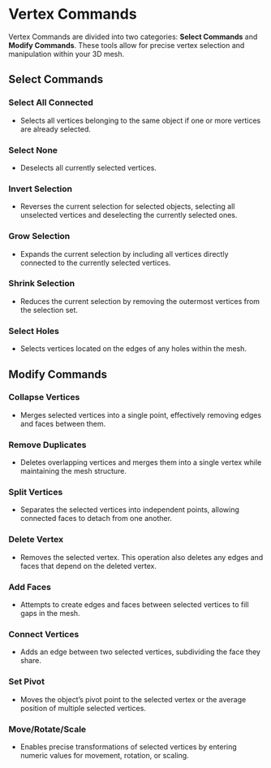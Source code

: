 # Vertex Commands  

Vertex Commands are divided into two categories: **Select Commands** and **Modify Commands**. These tools allow for precise vertex selection and manipulation within your 3D mesh.  

## Select Commands  

### Select All Connected  
- Selects all vertices belonging to the same object if one or more vertices are already selected.  

### Select None  
- Deselects all currently selected vertices.  

### Invert Selection  
- Reverses the current selection for selected objects, selecting all unselected vertices and deselecting the currently selected ones.  

### Grow Selection  
- Expands the current selection by including all vertices directly connected to the currently selected vertices.  

### Shrink Selection  
- Reduces the current selection by removing the outermost vertices from the selection set.  

### Select Holes  
- Selects vertices located on the edges of any holes within the mesh.  

## Modify Commands  

### Collapse Vertices  
- Merges selected vertices into a single point, effectively removing edges and faces between them.  

### Remove Duplicates  
- Deletes overlapping vertices and merges them into a single vertex while maintaining the mesh structure.  

### Split Vertices  
- Separates the selected vertices into independent points, allowing connected faces to detach from one another.  

### Delete Vertex  
- Removes the selected vertex. This operation also deletes any edges and faces that depend on the deleted vertex.  

### Add Faces  
- Attempts to create edges and faces between selected vertices to fill gaps in the mesh.  

### Connect Vertices  
- Adds an edge between two selected vertices, subdividing the face they share.  

### Set Pivot  
- Moves the object’s pivot point to the selected vertex or the average position of multiple selected vertices.  

### Move/Rotate/Scale  
- Enables precise transformations of selected vertices by entering numeric values for movement, rotation, or scaling.  